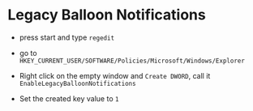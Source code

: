 # Legacy Balloon Notifications

- press start and type `regedit`

- go to `HKEY_CURRENT_USER/SOFTWARE/Policies/Microsoft/Windows/Explorer`

- Right click on the empty window and `Create DWORD`, call it `EnableLegacyBalloonNotifications`

- Set the created key value to `1`
